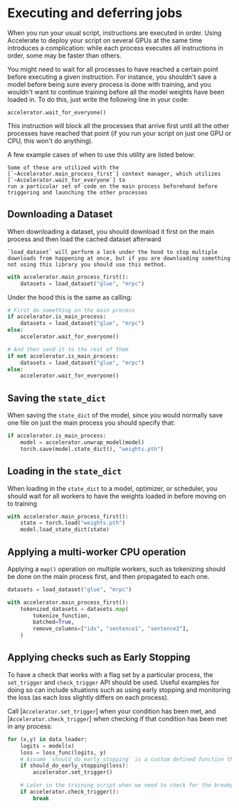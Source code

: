 <!--Copyright 2022 The HuggingFace Team. All rights reserved.

Licensed under the Apache License, Version 2.0 (the "License"); you may not use this file except in compliance with
the License. You may obtain a copy of the License at

http://www.apache.org/licenses/LICENSE-2.0

Unless required by applicable law or agreed to in writing, software distributed under the License is distributed on
an "AS IS" BASIS, WITHOUT WARRANTIES OR CONDITIONS OF ANY KIND, either express or implied. See the License for the
specific language governing permissions and limitations under the License.

⚠️ Note that this file is in Markdown but contain specific syntax for our doc-builder (similar to MDX) that may not be
rendered properly in your Markdown viewer.
-->

# Executing and deferring jobs

When you run your usual script, instructions are executed in order. Using Accelerate to deploy your script on several
GPUs at the same time introduces a complication: while each process executes all instructions in order, some may be
faster than others.

You might need to wait for all processes to have reached a certain point before executing a given instruction. For
instance, you shouldn't save a model before being sure every process is done with training, and you wouldn't want to 
continue training before all the model weights have been loaded in. To do this, just write the following line in your code:

```
accelerator.wait_for_everyone()
```

This instruction will block all the processes that arrive first until all the other processes have reached that
point (if you run your script on just one GPU or CPU, this won't do anything).

A few example cases of when to use this utility are listed below:

<Tip>

    Some of these are utilized with the [`~Accelerator.main_process_first`] context manager, which utilizes [`~Accelerator.wait_for_everyone`] to 
    run a particular set of code on the main process beforehand before triggering and launching the other processes

</Tip>

## Downloading a Dataset 

When downloading a dataset, you should download it first on the main process and then load the cached dataset afterward

<Tip>

    `load_dataset` will perform a lock under the hood to stop multiple downloads from happening at once, but if you are downloading something 
    not using this library you should use this method.
    
</Tip>

```python
with accelerator.main_process_first():
    datasets = load_dataset("glue", "mrpc")
```

Under the hood this is the same as calling: 

```python
# First do something on the main process
if accelerator.is_main_process:
    datasets = load_dataset("glue", "mrpc")
else:
    accelerator.wait_for_everyone()

# And then send it to the rest of them
if not accelerator.is_main_process:
    datasets = load_dataset("glue", "mrpc")
else:
    accelerator.wait_for_everyone()
```

## Saving the `state_dict`

When saving the `state_dict` of the model, since you would normally save one file on just the main process
you should specify that:

```python
if accelerator.is_main_process:
    model = accelerator.unwrap_model(model)
    torch.save(model.state_dict(), "weights.pth")
```

## Loading in the `state_dict`

When loading in the `state_dict` to a model, optimizer, or scheduler, you should wait 
for all workers to have the weights loaded in before moving on to training

```python
with accelerator.main_process_first():
    state = torch.load("weights.pth")
    model.load_state_dict(state)
```

## Applying a multi-worker CPU operation 

Applying a `map()` operation on multiple workers, such as tokenizing should be done on the 
main process first, and then propagated to each one. 

```python
datasets = load_dataset("glue", "mrpc")

with accelerator.main_process_first():
    tokenized_datasets = datasets.map(
        tokenize_function,
        batched=True,
        remove_columns=["idx", "sentence1", "sentence2"],
    )
```

## Applying checks such as Early Stopping

To have a check that works with a flag set by a particular process, the `set_trigger` and `check_trigger` API should be used. Useful examples
for doing so can include situations such as using early stopping and monitoring the loss (as each loss slightly differs on each process).

Call [`Accelerator.set_trigger`] when your condition has been met, and [`Accelerator.check_trigger`] when checking if that condition has been met in any process:

```python
for (x,y) in data_loader:
    logits = model(x)
    loss = loss_func(logits, y)
    # Assume `should_do_early_stopping` is a custom defined function that returns a conditional
    if should_do_early_stopping(loss):
        accelerator.set_trigger()

    # Later in the training script when we need to check for the breakpoint
    if accelerator.check_trigger():
        break
```
